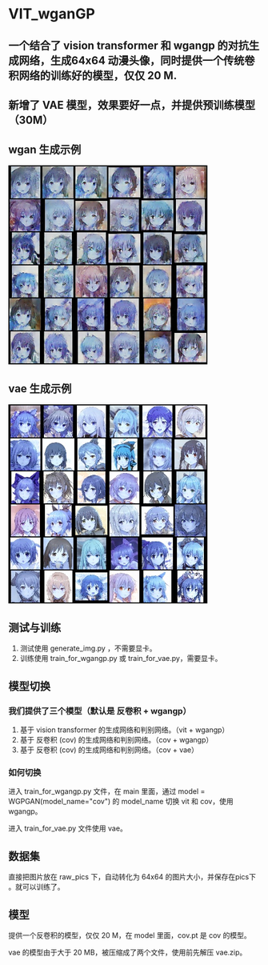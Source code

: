 # VIT_wganGP


## 一个结合了 vision transformer 和 wgangp 的对抗生成网络，生成64x64 动漫头像，同时提供一个传统卷积网络的训练好的模型，仅仅 20 M.



## 新增了 VAE 模型，效果要好一点，并提供预训练模型（30M）

## wgan 生成示例

![recons_7](https://github.com/Eric-is-good/VIT_wganGP/blob/main/out/recons_7.png)


## vae 生成示例

![recons_7](https://github.com/Eric-is-good/VIT_wganGP/blob/main/readmepic/true_1.png)



## 测试与训练

1. 测试使用  generate_img.py ，不需要显卡。
2. 训练使用  train_for_wgangp.py 或 train_for_vae.py，需要显卡。




## 模型切换

### 我们提供了三个模型（默认是  反卷积 + wgangp）

1. 基于 vision transformer 的生成网络和判别网络。（vit + wgangp）
2. 基于  反卷积 (cov) 的生成网络和判别网络。（cov + wgangp）
2. 基于  反卷积 (cov) 的生成网络和判别网络。（cov + vae）



### 如何切换

进入 train_for_wgangp.py 文件，在 main 里面，通过 model = WGPGAN(model_name="cov")  的 model_name 切换 vit 和 cov，使用 wgangp。

进入 train_for_vae.py 文件使用 vae。



## 数据集

直接把图片放在 raw_pics 下，自动转化为 64x64 的图片大小，并保存在pics下 。就可以训练了。



## 模型

提供一个反卷积的模型，仅仅 20 M，在 model 里面，cov.pt 是 cov 的模型。

vae 的模型由于大于 20 MB，被压缩成了两个文件，使用前先解压 vae.zip。

